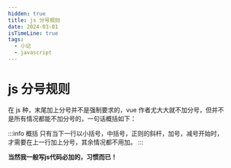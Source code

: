 ```yaml
---
hidden: true
title: js 分号规则
date: 2024-03-01
isTimeLine: true
tags:
  - 小记
  - javascript
---
```


# js 分号规则

在 js 种，末尾加上分号并不是强制要求的，vue 作者尤大大就不加分号，但并不是所有情况都能不加分号的，一句话概括如下：

:::info 概括
只有当下一行以小括号，中括号，正则的斜杆，加号，减号开始时，才需要在上一行加上分号，其余情况都不用加。
:::

**当然我一般写js代码必加的，习惯而已！**
